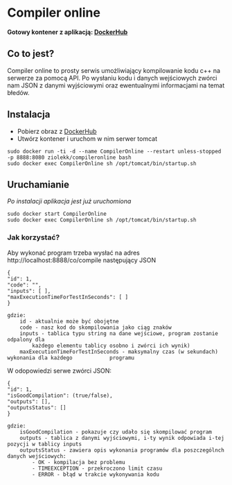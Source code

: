 # Compiler online

**Gotowy kontener z aplikacją: [DockerHub](https://cloud.docker.com/u/ziolekk/repository/docker/ziolekk/compileronline)**


## Co to jest?
Compiler online to prosty serwis umożliwiający kompilowanie kodu c++ na serwerze za pomocą API.
Po wysłaniu kodu i danych wejściowych zwórci nam JSON z danymi wyjściowymi oraz ewentualnymi informacjami na temat błedów.


## Instalacja
- Pobierz obraz z [DockerHub](https://cloud.docker.com/u/ziolekk/repository/docker/ziolekk/compileronline)
- Utwórz kontener i uruchom w nim serwer tomcat
```
sudo docker run -ti -d --name CompilerOnline --restart unless-stopped -p 8888:8080 ziolekk/compileronline bash
sudo docker exec CompilerOnline sh /opt/tomcat/bin/startup.sh
```


## Uruchamianie
*Po instalacji aplikacja jest już uruchomiona*
```
sudo docker start CompilerOnline
sudo docker exec CompilerOnline sh /opt/tomcat/bin/startup.sh
```


### Jak korzystać?
Aby wykonać program trzeba wysłać na adres http://localhost:8888/co/compile następujący JSON
```
{
"id": 1,
"code": "",
"inputs": [ ],
"maxExecutionTimeForTestInSeconds": [ ]
}

gdzie:
    id - aktualnie może być obojętne
    code - nasz kod do skompilowania jako ciąg znaków
    inputs - tablica typu string na dane wejściowe, program zostanie odpalony dla
        każdego elementu tablicy osobno i zwórci ich wynik)
    maxExecutionTimeForTestInSeconds - maksymalny czas (w sekundach) wykonania dla każdego            programu
```
W odopowiedzi serwe zwórci JSON:
```
{
"id": 1,
"isGoodCompilation": (true/false),
"outputs": [],
"outputsStatus": []
}

gdzie:
    isGoodCompilation - pokazuje czy udało się skompilować program
    outputs - tablica z danymi wyjściowymi, i-ty wynik odpowiada i-tej pozycji w tablicy inputs
    outputsStatus - zawiera opis wykonania programów dla poszczególnch danych wejściowych: 
        - OK - kompilacja bez problemu
        - TIMEEXCEPTION - przekroczono limit czasu
        - ERROR - błąd w trakcie wykonywania kodu
```